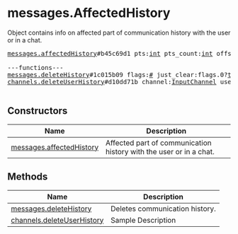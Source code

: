 # messages.AffectedHistory

Object contains info on affected part of communication history with the user or in a chat.

<pre>
<a href="../constructor/messages.affectedHistory.md">messages.affectedHistory</a>#b45c69d1 pts:<a href="../type/int.md">int</a> pts_count:<a href="../type/int.md">int</a> offset:<a href="../type/int.md">int</a> = <a href="../type/messages.AffectedHistory.md">messages.AffectedHistory</a>;

---functions---
<a href="../method/messages.deleteHistory.md">messages.deleteHistory</a>#1c015b09 flags:<a href="../type/#.md">#</a> just_clear:flags.0?<a href="../type/true.md">true</a> peer:<a href="../type/InputPeer.md">InputPeer</a> max_id:<a href="../type/int.md">int</a> = <a href="../type/messages.AffectedHistory.md">messages.AffectedHistory</a>;
<a href="../method/channels.deleteUserHistory.md">channels.deleteUserHistory</a>#d10dd71b channel:<a href="../type/InputChannel.md">InputChannel</a> user_id:<a href="../type/InputUser.md">InputUser</a> = <a href="../type/messages.AffectedHistory.md">messages.AffectedHistory</a>;

</pre>

## Constructors

| Name | Description |
|------|-------------|
| [messages.affectedHistory](../constructor/messages.affectedHistory.md) | Affected part of communication history with the user or in a chat. |

## Methods

| Name | Description |
|------|-------------|
| [messages.deleteHistory](../method/messages.deleteHistory.md) | Deletes communication history. |
| [channels.deleteUserHistory](../method/channels.deleteUserHistory.md) | Sample Description |
